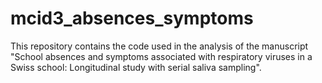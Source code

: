 # mcid3_absences_symptoms
This repository contains the code used in the analysis of the manuscript "School absences and symptoms associated with respiratory viruses in a Swiss school: Longitudinal study with serial saliva sampling".

